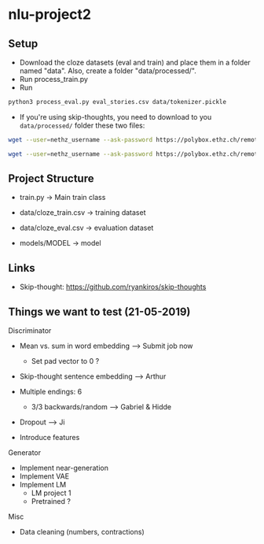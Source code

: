 # nlu-project2
## Setup
- Download the cloze datasets (eval and train) and place them in a folder
named "data". Also, create a folder "data/processed/".
- Run process_train.py
- Run 
```bash
python3 process_eval.py eval_stories.csv data/tokenizer.pickle
```
- If you're using skip-thoughts, you need to download to you `data/processed/`
folder these two files:
```bash
wget --user=nethz_username --ask-password https://polybox.ethz.ch/remote.php/webdav/nlu-project2/eval_stories_skip_thoughts.tfrecords
```
```bash
wget --user=nethz_username --ask-password https://polybox.ethz.ch/remote.php/webdav/nlu-project2/train_stories_skip_thoughts.tfrecords
```

## Project Structure

- train.py -> Main train class

- data/cloze_train.csv -> training dataset
- data/cloze_eval.csv -> evaluation dataset

- models/MODEL -> model

## Links
- Skip-thought: https://github.com/ryankiros/skip-thoughts


## Things we want to test (21-05-2019)

Discriminator
 - Mean vs. sum in word embedding --> Submit job now
    - Set pad vector to 0 ?
    
 - Skip-thought sentence embedding --> Arthur
 - Multiple endings: 6
    - 3/3 backwards/random --> Gabriel & Hidde
 - Dropout --> Ji
 - Introduce features
    
Generator
 - Implement near-generation
 - Implement VAE
 - Implement LM
    - LM project 1
    - Pretrained ?
    
Misc
 - Data cleaning (numbers, contractions)